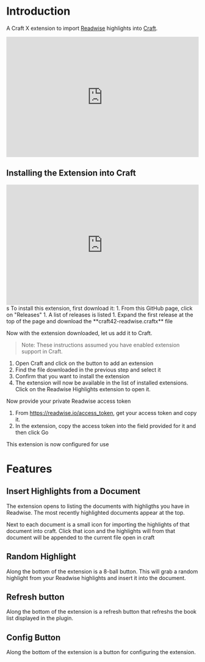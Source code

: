 # Introduction
A Craft X extension to import [Readwise](https://readwise.io/) highlights into [Craft](https://www.craft.do/).

<div style="position: relative; padding-bottom: 62.5%; height: 0;"><iframe src="https://www.loom.com/embed/5c601a6fe43c4b06a57d9f27a5dfb945" frameborder="0" webkitallowfullscreen mozallowfullscreen allowfullscreen style="position: absolute; top: 0; left: 0; width: 100%; height: 100%;"></iframe></div>

## Installing the Extension into Craft

<div style="position: relative; padding-bottom: 62.5%; height: 0;"><iframe src="https://www.loom.com/embed/849a920a8cba4b199dd90a1718f8b025" frameborder="0" webkitallowfullscreen mozallowfullscreen allowfullscreen style="position: absolute; top: 0; left: 0; width: 100%; height: 100%;"></iframe></div>s
To install this extension, first download it:
1. From this GitHub page, click on "Releases"
1. A list of releases is listed
1. Expand the first release at the top of the page and download the **craft42-readwise.craftx** file

Now with the extension downloaded, let us add it to Craft.

> Note: These instructions assumed you have enabled extension support in Craft.

1. Open Craft and click on the button to add an extension
1. Find the file downloaded in the previous step and select it
1. Confirm that you want to install the extension
1. The extension will now be available in the list of installed extensions.  Click on the Readwise Highlights extension to open it.

Now provide your private Readwise access token
1. From https://readwise.io/access_token, get your access token and copy it.
1. In the extension, copy the access token into the field provided for it and then click Go

This extension is now configured for use

# Features
## Insert Highlights from a Document
The extension opens to listing the documents with highligths you have in Readwise. The most recently highlighted documents appear at the top.

Next to each document is a small icon for importing the highlights of that document into craft. Click that icon and the highlights will from that document will be appended to the current file open in craft

## Random Highlight
Along the bottom of the extension is a 8-ball button. This will grab a random highlight from your Readwise highlights and insert it into the  document.

## Refresh button
Along the bottom of the extension is a refresh button that refreshs the book list displayed in the plugin.

## Config Button 
Along the bottom of the extension is a button for configuring the extension.
